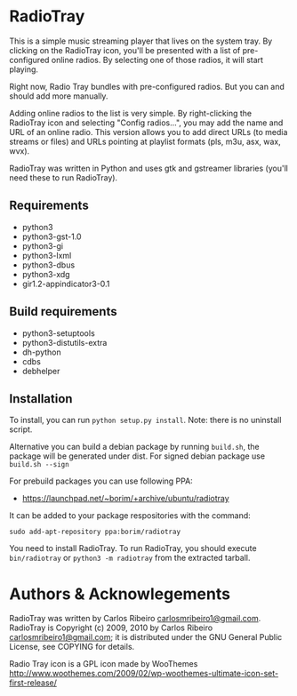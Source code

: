 # RadioTray

This is a simple music streaming player that lives on the system tray. By clicking on the RadioTray icon,
you'll be presented with a list of pre-configured online radios. By selecting one of those radios, it
will start playing.

Right now, Radio Tray bundles with pre-configured radios. But you can and should add more manually.

Adding online radios to the list is very simple. By right-clicking the RadioTray icon and selecting
"Config radios...", you may add the name and URL of an online radio.
This version allows you to add direct URLs (to media streams or files) and URLs pointing at playlist formats (pls, m3u, asx, wax, wvx).



RadioTray was written in Python and uses gtk and gstreamer libraries (you'll need these to run RadioTray).

## Requirements
- python3
- python3-gst-1.0
- python3-gi
- python3-lxml
- python3-dbus
- python3-xdg
- gir1.2-appindicator3-0.1

## Build requirements
- python3-setuptools
- python3-distutils-extra
- dh-python
- cdbs
- debhelper

## Installation
To install, you can run `python setup.py install`. Note: there is no uninstall script.

Alternative you can build a debian package by running `build.sh`, the package will be generated under dist.
For signed debian package use `build.sh --sign`

For prebuild packages you can use following PPA:
- https://launchpad.net/~borim/+archive/ubuntu/radiotray

It can be added to your package respositories with the command:
```
sudo add-apt-repository ppa:borim/radiotray
```

You need to install RadioTray. To run RadioTray, you should execute `bin/radiotray` or `python3 -m radiotray` from the extracted tarball.


# Authors & Acknowlegements

RadioTray was written by Carlos Ribeiro <carlosmribeiro1@gmail.com>. RadioTray is Copyright (c) 2009,
2010 by Carlos Ribeiro <carlosmribeiro1@gmail.com>; it is distributed under the GNU General Public
License, see COPYING for details.

Radio Tray icon is a GPL icon made by WooThemes
http://www.woothemes.com/2009/02/wp-woothemes-ultimate-icon-set-first-release/
